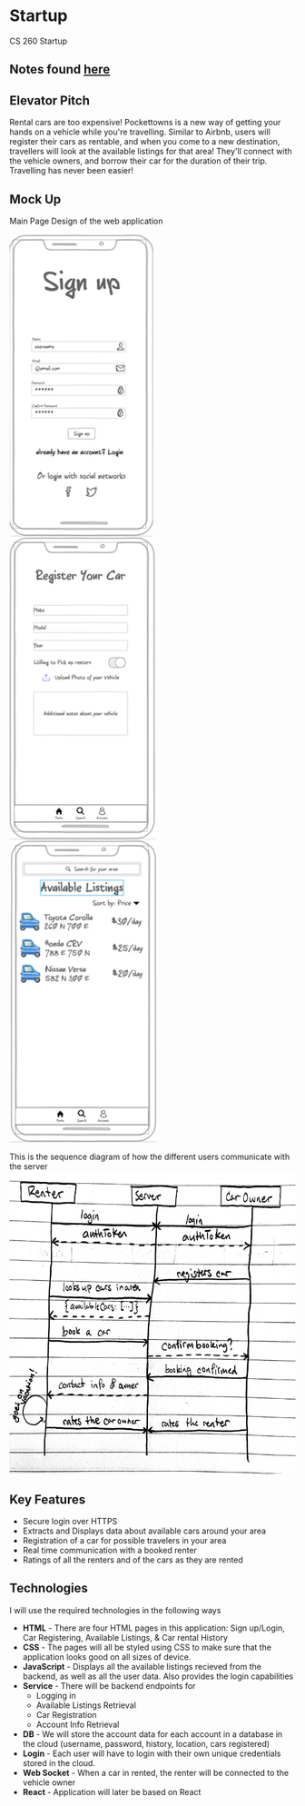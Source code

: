 # Startup
CS 260 Startup

## Notes found [here](notes.md)

## Elevator Pitch
Rental cars are too expensive! Pockettowns is a new way of getting your hands on a vehicle while you're travelling. Similar to Airbnb, users will register their cars as rentable, and when you come to a new destination, travellers will look at the available listings for that area! They'll connect with the vehicle owners, and borrow their car for the duration of their trip. Travelling has never been easier!

## Mock Up
Main Page Design of the web application
<div style="display: inline-block">
    <img style="float: left; height: 400pt" src="mockImages/SignUp.png" />
    <img style="float: left; height: 400pt" src="mockImages/RegisterCar.png" />
    <img style="float: left; height: 400pt" src="mockImages/AvailableListings.png" />
</div>

This is the sequence diagram of how the different users communicate with the server
<img style="height: 400pt" src="mockImages/_server_diagram.png" />

## Key Features
* Secure login over HTTPS
* Extracts and Displays data about available cars around your area
* Registration of a car for possible travelers in your area
* Real time communication with a booked renter
* Ratings of all the renters and of the cars as they are rented

## Technologies
I will use the required technologies in the following ways
* **HTML** - There are four HTML pages in this application: Sign up/Login, Car Registering, Available Listings, & Car rental History
* **CSS** - The pages will all be styled using CSS to make sure that the application looks good on all sizes of device.
* **JavaScript** - Displays all the available listings recieved from the backend, as well as all the user data. Also provides the login capabilities
* **Service** - There will be backend endpoints for
    * Logging in
    * Available Listings Retrieval
    * Car Registration
    * Account Info Retrieval
* **DB** - We will store the account data for each account in a database in the cloud (username, password, history, location, cars registered)
* **Login** - Each user will have to login with their own unique credentials stored in the cloud.
* **Web Socket** - When a car in rented, the renter will be connected to the vehicle owner
* **React** - Application will later be based on React
